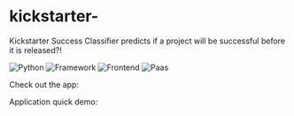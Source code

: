 # kickstarter-
Kickstarter Success Classifier predicts if a project will be successful before it is released?!

![Python](https://img.shields.io/badge/Python-3.8-blueviolet)
![Framework](https://img.shields.io/badge/Framework-FastAPI-yello)
![Frontend](https://img.shields.io/badge/Frontend-HTML/CSS-green)
![Paas](https://img.shields.io/badge/Paas-Heroku-orange)

Check out the app: 

Application quick demo: 
